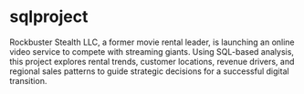 # sqlproject
Rockbuster Stealth LLC, a former movie rental leader, is launching an online video service to compete with streaming giants. Using SQL-based analysis, this project explores rental trends, customer locations, revenue drivers, and regional sales patterns to guide strategic decisions for a successful digital transition.
